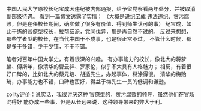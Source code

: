 中国人民大学原校长纪宝成因违纪被内部通报，给予留党察看两年处分，并被取消副部级待遇。
看到一篇博文透露了实情：
（大概是说纪宝成 违法违纪、贪污腐败，但是在任校长期间，确实做了很多有价值、得到师生认可的事）
纪宝成，如此干练的官僚型校长，拉帮结派，党同伐异，那是再自然不过的。
反过来想想，那些学者型的校长，在当代中国干不成事，也是很正常不过。
不管什么时候，都是多干多错，少干少错，不干不错。

笔者对百年中国大学史，有着很深的兴趣。
有办事能力的校长，像北大的蒋梦麟、傅斯年，像清华的曹云祥、罗家伦，似乎不大具有人格魅力；
相反，有着很好口碑的，比如北大的蔡元培、胡适先生，办起事体，糊涂得很。
清华的梅贻琦，办事能力也不错，口碑也蛮好，得益于梅先生一贯的低调和谦逊。

zollty评价：说实话，我很讨厌这种 官僚型的，贪污腐败的领导，虽然他们在官场混得好 能办成一些事，但是从长远来说，这种领导带来的弊大于利。

